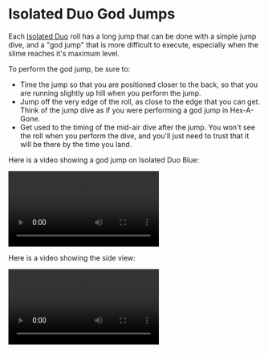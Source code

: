 # Isolated Duo God Jumps

Each [Isolated Duo](../rolls/isolated-duo.md) roll has a long jump that can be done with a simple jump dive, and a "god jump" that is more difficult to execute, especially when the slime reaches it's maximum level.

To perform the god jump, be sure to:

* Time the jump so that you are positioned closer to the back, so that you are running slightly up hill when you perform the jump.
* Jump off the very edge of the roll, as close to the edge that you can get. Think of the jump dive as if you were performing a god jump in Hex-A-Gone.
* Get used to the timing of the mid-air dive after the jump. You won't see the roll when you perform the dive, and you'll just need to trust that it will be there by the time you land.

Here is a video showing a god jump on Isolated Duo Blue:

<video controls>
  <source src="/images/advanced/isolated-duo-god-jumps/isolated-duo-god-jump-forward.mp4" type="video/mp4">
</video>

Here is a video showing the side view:

<video controls>
  <source src="/images/advanced/isolated-duo-god-jumps/isolated-duo-god-jump-side.mp4" type="video/mp4">
</video>
